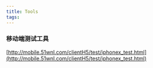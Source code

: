 ```yaml
---
title: Tools
tags:
---
```


### 移动端测试工具
[http://mobile.51wnl.com/clientH5/test/iphonex_test.html](http://mobile.51wnl.com/clientH5/test/iphonex_test.html)